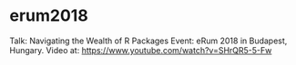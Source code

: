 # erum2018

Talk: Navigating the Wealth of R Packages
Event: eRum 2018 in Budapest, Hungary.
Video at: https://www.youtube.com/watch?v=SHrQR5-5-Fw
